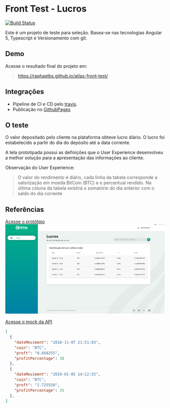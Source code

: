 # Front Test - Lucros
[![Build Status](https://travis-ci.org/raphaelbs/atlas-front-test.svg?branch=develop)](https://travis-ci.org/raphaelbs/atlas-front-test)

Este é um projeto de teste para seleção. Basea-se nas tecnologias Angular 5, Typescript e Versionamento com git.

## Demo

Acesse o resultado final do projeto em:
> https://raphaelbs.github.io/atlas-front-test/

## Integrações

- Pipeline de CI e CD pelo [travis](travis-ci.org).
- Publicação no [GithubPages](https://pages.github.com/)

## O teste

O valor depositado pelo cliente na plataforma obteve lucro diário. O lucro foi estabelecido a partir do dia do depósito até a data corrente.

A tela prototipada possui as definições que o User Experience desenvolveu a melhor solução para a apresentação das informações ao cliente.

Observação do User Experience:

> O valor do rendimento é diário, cada linha da tabela corresponde a valorização em moeda BitCoin (BTC) e o percentual rendido. Na última coluna da tabela existirá o somatório do dia anterior com o saldo do dia corrente

## Referências

[Acesse o protótipo ![protótipo](./resources/prototype.png)](https://marvelapp.com/313a1ga/screen/44471533/handoff)



[Acesse o mock da API](http://www.mocky.io/v2/5b2c010d300000100023487a)
```json
[
  {
    "dateMoviment": "2018-11-07 21:51:03",
    "coin": "BTC",
    "proft": "0.668255",
    "profitPercentage": 38
  },
  {
    "dateMoviment": "2019-01-05 14:12:55",
    "coin": "BTC",
    "proft": "2.725550",
    "profitPercentage": 35
  },
]
```
